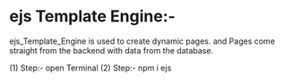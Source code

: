 # ejs Template Engine:-
ejs_Template_Engine is used to create dynamic pages.
and Pages come straight from the backend with data from the database.

(1) Step:- open Terminal
(2) Step:- npm i ejs



